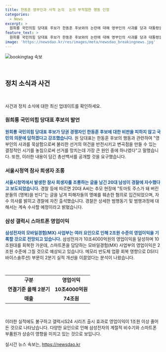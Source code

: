 ```yaml
---
title: 한동훈 영부인과 사적 논의  논의 부적절한 행동 인정
categories:
  - News
excerpt: >
  원희룡 국민의힘 당대표 후보가 한동훈 후보와의 논란에 대해 영부인의 사과를 당과 대통령실 합의를 통해 처리해야 할 책임을 독단적으로 뭉갠 게 본질이라며 비판하고, 국민의 의문에 답해야 한다고 주장했다. 또 총선백서를 공개해야 한다고 덧붙였다. 또한, 서울시청역 참사 희생자를 조롱한 20대 남성이 경찰에 자수한 사실과 삼성전자의 2분기 스마트폰 영업이익이 2조원 수준에 그칠 전망이라는 내용도 전달된다.
feature_text: >
  원희룡 국민의힘 당대표 후보가 한동훈 후보와의 논란에 대해 영부인의 사과를 당과 대통령실 합의를 통해 처리해야 할 책임을 독단적으로 뭉갠 게 본질이라며 비판하고, 국민의 의문에 답해야 한다고 주장했다. 또 총선백서를 공개해야 한다고 덧붙였다. 또한, 서울시청역 참사 희생자를 조롱한 20대 남성이 경찰에 자수한 사실과 삼성전자의 2분기 스마트폰 영업이익이 2조원 수준에 그칠 전망이라는 내용도 전달된다.
image: 'https://newsdao.kr/res/images/meta/newsdao_breakingnews.jpg'
---
```


<p><img src="https://newsdao.kr/res/images/meta/newsdao_breakingnews.jpg" alt="bookingtag 속보" /></p>

<p data-ke-size="size16">&nbsp;</p>

<h2 data-ke-size="size26">정치 소식과 사건</h2>

<p data-ke-size="size16">&nbsp;</p>

<p>사건과 정치 소식에 대한 최신 업데이트를 확인하세요.</p>

<h3>원희룡 국민의힘 당대표 후보의 발언</h3>

<p><b><span style="color: #1a5490;">원희룡 국민의힘 당대표 후보가 당권 경쟁자인 한동훈 후보에 대한 비판을 피하지 않고 국민의 의문에 답하겠다고 강조했습니다.</span></b> 원 당대표는 한동훈 후보의 행동과 관련하여 "영부인의 사과를 묵살함으로써 불리한 선거의 여건을 반전시키고 변곡점을 만들 수 있는 결정적인 시기를 놓침으로써 선거를 망치는데 가장 큰 원인 중에 하나였다"고 말했습니다. 또한, 이러한 내용이 담긴 총선백서를 공개할 것을 요구했습니다.</p>

<h3>서울시청역 참사 희생자 조롱</h3>

<p><b><span style="color: #1a5490;">서울시청역에서 발생한 참사 희생자를 조롱하는 글을 남긴 20대 남성이 경찰에 자수했다고 보도되었습니다.</span></b> 경찰 등에 따르면 20대 A씨는 추모 현장에 "토마토 주스가 돼 버린 분들의 (명복)을 빈다"는 글을 남겨 피해자들의 명예를 훼손한 혐의로 입건되었으며, 자수 의사를 밝히고 경찰에 자진 출석했습니다. 경찰은 상세한 범행동기 및 범행과정에 대해서는 계속 수사할 예정이라고 밝혔습니다.</p>

<h3>삼성 갤럭시 스마트폰 영업이익</h3>

<p><b><span style="color: #1a5490;">삼성전자의 모바일경험(MX) 사업부는 여러 요인으로 인해 2조원 수준의 영업이익을 기록할 것으로 전망되고 있습니다.</span></b> 삼성전자가 10조4000억원의 영업이익을 달성하며 10조원대를 회복한 가운데, 스마트폰을 담당하는 모바일경험(MX) 사업부의 영업이익은 2조원 수준에 그칠 것으로 예상되고 있습니다. 메모리 반도체 업황 회복 영향으로 DS(디바이스솔루션) 부문이 2분기 실적 개선을 이끌었다는 분석이 나왔습니다. </p>

<p data-ke-size="size16">&nbsp;</p>

<table>
  <tbody>
    <tr>
      <td style="text-align: center; height: 17px;"><b>구분</b></td>
      <td style="text-align: center; height: 17px;"><b>영업이익</b></td>
    </tr>
    <tr>
      <td style="text-align: center; height: 17px;"><b>연결기준 올해 2분기</b></td>
      <td style="text-align: center; height: 17px;"><b>10조4000억원</b></td>
    </tr>
    <tr>
      <td style="text-align: center; height: 17px;"><b>매출</b></td>
      <td style="text-align: center; height: 17px;"><b>74조원</b></td>
    </tr>
  </tbody>
</table>

<p data-ke-size="size16">&nbsp;</p>

<p>이러한 실적에도 불구하고 갤럭시S24 시리즈 출시 효과로 영업이익이 1조원 이상 줄어든 것으로 나타났습니다. 다양한 요인으로 인해 삼성전자의 계절적 비수기와 스마트폰 부품원가 상승이 영향을 미치고 있는 것으로 보입니다.</p>
실시간 뉴스 속보는, <a href="https://newsdao.kr" rel="dofollow">https://newsdao.kr</a>


